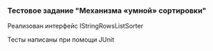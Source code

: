 ### Тестовое задание "Механизма «умной» сортировки"

Реализован интерфейс IStringRowsListSorter

Тесты написаны при помощи JUnit

